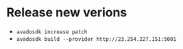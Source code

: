 
# Release new verions

- `avadosdk increase patch`
- `avadosdk build --provider http://23.254.227.151:5001`




